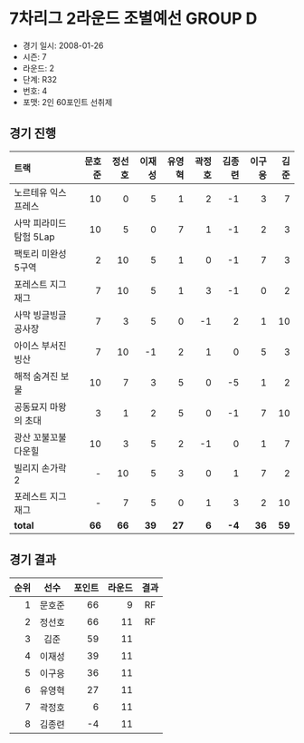 # 7차리그 2라운드 조별예선 GROUP D

- 경기 일시: 2008-01-26
- 시즌: 7
- 라운드: 2
- 단계: R32
- 번호: 4
- 포맷: 2인 60포인트 선취제





## 경기 진행

| 트랙 | 문호준 | 정선호 | 이재성 | 유영혁 | 곽정호 | 김종련 | 이구응 | 김준 |
|:---|---:|---:|---:|---:|---:|---:|---:|---:|
| 노르테유 익스프레스 | 10 | 0 | 5 | 1 | 2 | -1 | 3 | 7 |
| 사막 피라미드 탐험 5Lap | 10 | 5 | 0 | 7 | 1 | -1 | 2 | 3 |
| 팩토리 미완성 5구역 | 2 | 10 | 5 | 1 | 0 | -1 | 7 | 3 |
| 포레스트 지그재그 | 7 | 10 | 5 | 1 | 3 | -1 | 0 | 2 |
| 사막 빙글빙글 공사장 | 7 | 3 | 5 | 0 | -1 | 2 | 1 | 10 |
| 아이스 부서진 빙산 | 7 | 10 | -1 | 2 | 1 | 0 | 5 | 3 |
| 해적 숨겨진 보물 | 10 | 7 | 3 | 5 | 0 | -5 | 1 | 2 |
| 공동묘지 마왕의 초대 | 3 | 1 | 2 | 5 | 0 | -1 | 7 | 10 |
| 광산 꼬불꼬불 다운힐 | 10 | 3 | 5 | 2 | -1 | 0 | 1 | 7 |
| 빌리지 손가락 2 | - | 10 | 5 | 3 | 0 | 1 | 7 | 2 |
| 포레스트 지그재그 | - | 7 | 5 | 0 | 1 | 3 | 2 | 10 |
| __total__ | __66__ | __66__ | __39__ | __27__ | __6__ | __-4__ | __36__ | __59__ |




## 경기 결과

| 순위 | 선수 | 포인트 | 라운드 | 결과 |
|---:|:---:|---:|---:|:---:|
| 1 | 문호준 | 66 | 9 | RF |
| 2 | 정선호 | 66 | 11 | RF |
| 3 | 김준 | 59 | 11 |  |
| 4 | 이재성 | 39 | 11 |  |
| 5 | 이구응 | 36 | 11 |  |
| 6 | 유영혁 | 27 | 11 |  |
| 7 | 곽정호 | 6 | 11 |  |
| 8 | 김종련 | -4 | 11 |  |

